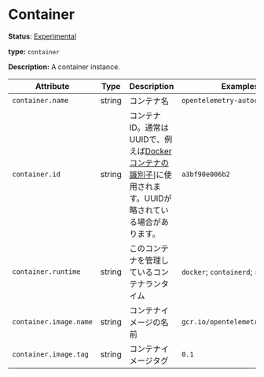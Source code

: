 # Container

**Status**: [Experimental](../../document-status.md)

**type:** `container`

**Description:** A container instance.

<!-- semconv container -->
| Attribute  | Type | Description  | Examples  | Required |
|---|---|---|---|---|
| `container.name` | string | コンテナ名 | `opentelemetry-autoconf` | No |
| `container.id` | string | コンテナID。通常はUUIDで、例えば[Dockerコンテナの識別子](https://docs.docker.com/engine/reference/run/#container-identification)]に使用されます。UUIDが略されている場合があります。 | `a3bf90e006b2` | No |
| `container.runtime` | string | このコンテナを管理しているコンテナランタイム | `docker`; `containerd`; `rkt` | No |
| `container.image.name` | string | コンテナイメージの名前 | `gcr.io/opentelemetry/operator` | No |
| `container.image.tag` | string | コンテナイメージタグ | `0.1` | No |
<!-- endsemconv -->
